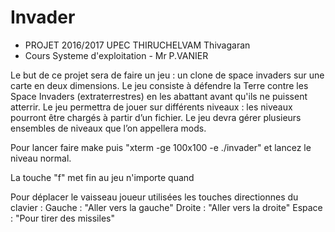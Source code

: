 # Invader
 * PROJET 2016/2017	UPEC				THIRUCHELVAM Thivagaran
 * Cours Systeme d'exploitation - Mr P.VANIER
 
Le but de ce projet sera de faire un jeu : un clone de space invaders sur une carte en deux dimensions. Le jeu consiste à défendre la Terre contre les Space Invaders (extraterrestres) en les abattant avant qu'ils ne puissent atterrir. 
Le jeu permettra de jouer sur différents niveaux : les niveaux pourront être chargés à partir d’un fichier. Le jeu devra gérer plusieurs ensembles de niveaux que l’on appellera mods.
 
Pour lancer faire make puis "xterm -ge 100x100 -e ./invader" et lancez le niveau normal.

La touche "f" met fin au jeu n'importe quand

Pour déplacer le vaisseau joueur utilisées les touches directionnes du clavier : 
Gauche	: "Aller vers la gauche"
Droite	: "Aller vers la droite"
Espace  : "Pour tirer des missiles"


